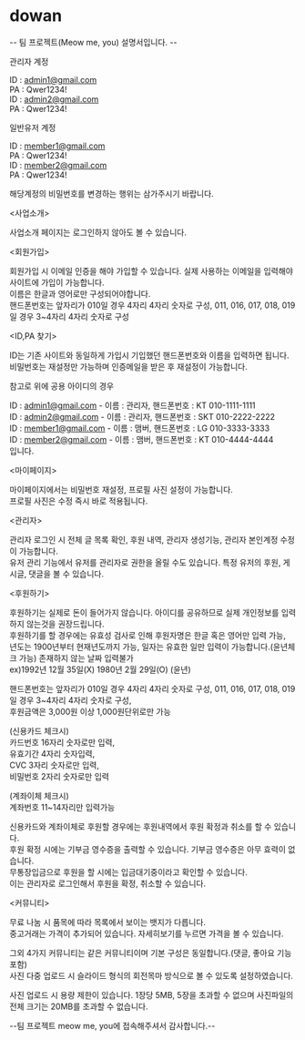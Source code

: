 # dowan

-- 팀 프로젝트(Meow me, you) 설명서입니다. --

관리자 계정

ID : admin1@gmail.com   
PA : Qwer1234!  
ID : admin2@gmail.com   
PA : Qwer1234!

일반유저 계정

ID : member1@gmail.com  
PA : Qwer1234!  
ID : member2@gmail.com  
PA : Qwer1234!

해당계정의 비밀번호를 변경하는 행위는 삼가주시기 바랍니다.

<사업소개>

사업소개 페이지는 로그인하지 않아도 볼 수 있습니다.

<회원가입>

회원가입 시 이메일 인증을 해야 가입할 수 있습니다. 실제 사용하는 이메일을 입력해야 사이트에 가입이 가능합니다.   
이름은 한글과 영어로만 구성되어야합니다.  
핸드폰번호는 앞자리가 010일 경우 4자리 4자리 숫자로 구성, 011, 016, 017, 018, 019일 경우 3~4자리 4자리 숫자로 구성

<ID,PA 찾기>

ID는 기존 사이트와 동일하게 가입시 기입했던 핸드폰번호와 이름을 입력하면 됩니다.  
비밀번호는 재설정만 가능하며 인증메일을 받은 후 재설정이 가능합니다.

참고로 위에 공용 아이디의 경우

ID : admin1@gmail.com - 이름 : 관리자, 핸드폰번호 : KT 010-1111-1111  
ID : admin2@gmail.com - 이름 : 관리자, 핸드폰번호 : SKT 010-2222-2222   
ID : member1@gmail.com - 이름 : 맴버, 핸드폰번호 : LG 010-3333-3333  
ID : member2@gmail.com - 이름 : 맴버, 핸드폰번호 : KT 010-4444-4444  
입니다.

<마이페이지>

마이페이지에서는 비밀번호 재설정, 프로필 사진 설정이 가능합니다.  
프로필 사진은 수정 즉시 바로 적용됩니다.

<관리자>

관리자 로그인 시 전체 글 목록 확인, 후원 내역, 관리자 생성기능, 관리자 본인계정 수정이 가능합니다.  
유저 관리 기능에서 유저를 관리자로 권한을 올릴 수도 있습니다. 
특정 유저의 후원, 게시글, 댓글을 볼 수 있습니다.

<후원하기>

후원하기는 실제로 돈이 들어가지 않습니다. 
아이디를 공유하므로 실제 개인정보를 입력하지 않는것을 권장드립니다.   
후원하기를 할 경우에는 유효성 검사로 인해 후원자명은 한글 혹은 영어만 입력 가능,    
년도는 1900년부터 현재년도까지 가능, 일자는 유효한 일만 입력이 가능합니다.(윤년체크 가능) 존재하지 않는 날짜 입력불가   
ex)1992년 12월 35일(X) 1980년 2월 29일(O) (윤년)  

핸드폰번호는 앞자리가 010일 경우 4자리 4자리 숫자로 구성, 011, 016, 017, 018, 019일 경우 3~4자리 4자리 숫자로 구성,   
후원금액은 3,000원 이상 1,000원단위로만 가능 

(신용카드 체크시)  
카드번호 16자리 숫자로만 입력,  
유효기간 4자리 숫자입력,  
CVC 3자리 숫자로만 입력,  
비밀번호 2자리 숫자로만 입력  

(계좌이체 체크시)  
계좌번호 11~14자리만 입력가능  

신용카드와 계좌이체로 후원할 경우에는 후원내역에서 후원 확정과 취소를 할 수 있습니다.  
후원 확정 시에는 기부금 영수증을 출력할 수 있습니다. 기부금 영수증은 아무 효력이 없습니다.  
무통장입금으로 후원을 할 시에는 입금대기중이라고 확인할 수 있습니다.  
이는 관리자로 로그인해서 후원을 확정, 취소할 수 있습니다. 

<커뮤니티>

무료 나눔 시 품목에 따라 목록에서 보이는 뱃지가 다릅니다.   
중고거래는 가격이 추가되어 있습니다. 자세히보기를 누르면 가격을 볼 수 있습니다. 

그외 4가지 커뮤니티는 같은 커뮤니티이며 기본 구성은 동일합니다.(댓글, 좋아요 기능 포함)   
사진 다중 업로드 시 슬라이드 형식의 회전목마 방식으로 볼 수 있도록 설정하였습니다.

사진 업로드 시 용량 제한이 있습니다. 1장당 5MB, 5장을 초과할 수 없으며 사진파일의 전체 크기는 20MB를 초과할 수 없습니다.



--팀 프로젝트 meow me, you에 접속해주셔서 감사합니다.--
